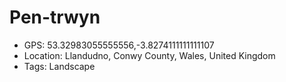 # Pen-trwyn

- GPS: 53.32983055555556,-3.8274111111111107
- Location: Llandudno, Conwy County, Wales, United Kingdom
- Tags: Landscape
